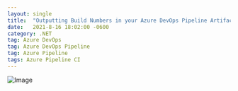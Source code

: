```yaml
---
layout: single
title:  "Outputting Build Numbers in your Azure DevOps Pipeline Artifacts"
date:   2021-8-16 18:02:00 -0600
category: .NET
tag: Azure DevOps
tag: Azure DevOps Pipeline
tag: Azure Pipeline
tags: Azure Pipeline CI
---
```


![Image](/images/ "")

